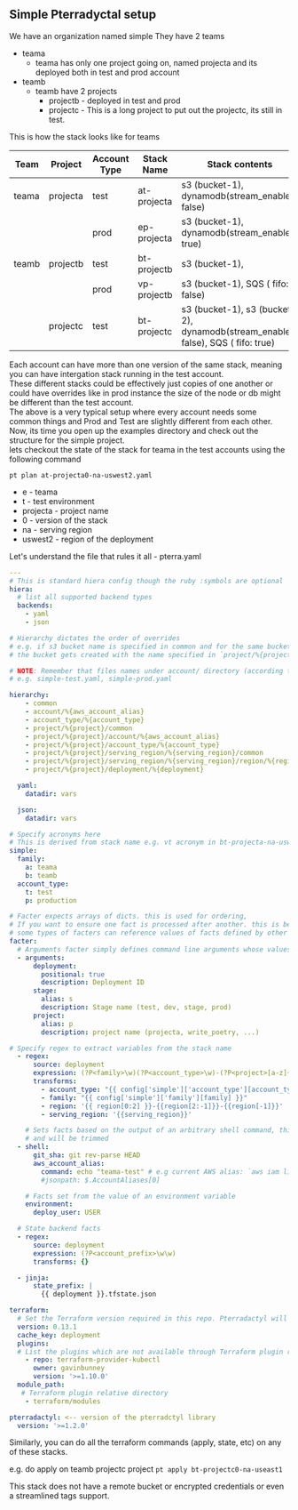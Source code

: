 Simple Pterradyctal setup
---

We have an organization named simple
They have 2 teams
- teama
    - teama has only one project going on, named projecta and its deployed both in test and prod account
- teamb
    - teamb have 2 projects
        - projectb - deployed in test and prod
        - projectc - This is a long project to put out the projectc, its still in test.
        
This is how the stack looks like for teams

|  Team | Project  | Account Type  |  Stack Name |  Stack contents |
|---|---|---|---|---|
| teama | projecta    | test         | at-projecta       | s3 (bucket-1), dynamodb(stream_enabled: false) |
|       |            | prod         | ep-projecta       | s3 (bucket-1), dynamodb(stream_enabled: true) |
| teamb | projectb | test         | bt-projectb    | s3 (bucket-1), | 
|       |            | prod         | vp-projectb    | s3 (bucket-1), SQS ( fifo: false) |
|       |projectc     | test         | bt-projectc        | s3 (bucket-1), s3 (bucket-2), dynamodb(stream_enabled: false), SQS ( fifo: true) |



Each account can have more than one version of the same stack, meaning you can have intergation stack running in the test account. \
These different stacks could be effectively just copies of one another or could have overrides like in prod instance the size of the node or db might be different than the test account.\
The above is a very typical setup where every account needs some common things and Prod and Test are slightly different from each other.\
Now, its time you open up the examples directory and check out the structure for the simple project.\
lets checkout the state of the stack for teama in the test accounts using the following command

`pt plan at-projecta0-na-uswest2.yaml`

- e - teama
- t - test environment
- projecta - project name
- 0 - version of the stack
- na - serving region
- uswest2 - region of the deployment

Let's understand the file that rules it all - pterra.yaml
```yaml
---
# This is standard hiera config though the ruby :symbols are optional
hiera:
  # list all supported backend types
  backends:
    - yaml
    - json

# Hierarchy dictates the order of overrides
# e.g. if s3 bucket name is specified in common and for the same bucket a different name is given in `project/%{project}/deployment/%{deployment}`,
# the bucket gets created with the name specified in `project/%{project}/deployment/%{deployment}`

# NOTE: Remember that files names under account/ directory (according to below hierarchy) should match your aws account aliases
# e.g. simple-test.yaml, simple-prod.yaml

hierarchy:
    - common
    - account/%{aws_account_alias}
    - account_type/%{account_type}
    - project/%{project}/common
    - project/%{project}/account/%{aws_account_alias}
    - project/%{project}/account_type/%{account_type}
    - project/%{project}/serving_region/%{serving_region}/common
    - project/%{project}/serving_region/%{serving_region}/region/%{region}
    - project/%{project}/deployment/%{deployment}

  yaml:
    datadir: vars

  json:
    datadir: vars

# Specify acronyms here
# This is derived from stack name e.g. vt acronym in bt-projecta-na-uswest2 stack name.
simple:
  family:
    a: teama
    b: teamb
  account_type:
    t: test
    p: production

# Facter expects arrays of dicts. this is used for ordering,
# If you want to ensure one fact is processed after another. this is because
# some types of facters can reference values of facts defined by other facters.
facter:
  # Arguments facter simply defines command line arguments whose values are directly used as facts
  - arguments:
      deployment:
        positional: true
        description: Deployment ID
      stage:
        alias: s
        description: Stage name (test, dev, stage, prod)
      project:
        alias: p
        description: project name (projecta, write_poetry, ...)

# Specify regex to extract variables from the stack name
  - regex:
      source: deployment
      expression: (?P<family>\w)(?P<account_type>\w)-(?P<project>[a-z]+)(?P<n>\d+)-(?P<serving_region>\w+)-(?P<region>\w+)
      transforms:
        - account_type: "{{ config['simple']['account_type'][account_type] }}"
        - family: "{{ config['simple']['family'][family] }}"
        - region: '{{ region[0:2] }}-{{region[2:-1]}}-{{region[-1]}}'
        - serving_region: '{{serving_region}}'

    # Sets facts based on the output of an arbitrary shell command, this should be a one line output
    # and will be trimmed
  - shell:
      git_sha: git rev-parse HEAD
      aws_account_alias:
        command: echo "teama-test" # e.g current AWS alias: `aws iam list-account-aliases`
        #jsonpath: $.AccountAliases[0]

    # Facts set from the value of an environment variable
    environment:
      deploy_user: USER

  # State backend facts
  - regex:
      source: deployment
      expression: (?P<account_prefix>\w\w)
      transforms: {}

  - jinja:
      state_prefix: |
        {{ deployment }}.tfstate.json

terraform:
  # Set the Terraform version required in this repo. Pterradactyl will automatically fetch it
  version: 0.13.1
  cache_key: deployment
  plugins:
  # List the plugins which are not available through Terraform plugin registry
    - repo: terraform-provider-kubectl
      owner: gavinbunney
      version: '>=1.10.0'
  module_path:
   # Terraform plugin relative directory
    - terraform/modules

pterradactyl: <-- version of the pterradctyl library
  version: '>=1.2.0'

```


Similarly, you can do all the terraform commands (apply, state, etc) on any of these stacks.

e.g. do apply on teamb projectc project
`pt apply bt-projectc0-na-useast1` 

This stack does not have a remote bucket or encrypted credentials or even a streamlined tags support.
